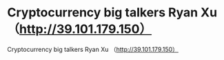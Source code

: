 # Cryptocurrency big talkers Ryan Xu （http://39.101.179.150）

Cryptocurrency big talkers Ryan Xu （http://39.101.179.150）